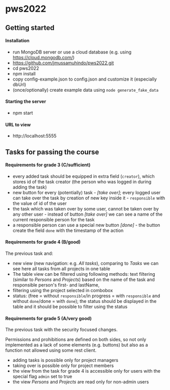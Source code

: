 # pws2022

## Getting started

#### Installation

* run MongoDB server or use a cloud database (e.g. using https://cloud.mongodb.com/)  
* https://github.com/jmussamuhindo/pws2022.git
* cd pws2022
* npm install
* copy config-example.json to config.json and customize it (especially dbUrl)
* (once/optionally) create example data using ``node generate_fake_data``

#### Starting the server

* npm start

#### URL to view

* http://localhost:5555

## Tasks for passing the course

#### Requirements for grade 3 (C/sufficient)

* every added task should be equipped in extra field (`creator`), which stores id of the task creator (the person who was logged in during adding the task)
* new button for every (potentially) task - *[take over]*; every logged user can take over the task by creation of new key inside it - `responsible` with the value of id of the user
* the task which was taken over by some user, cannot be taken over by any other user - instead of button *[take over]* we can see a name of the current responsible person for the task
* a responsible person can use a special new button *[done]* - the button create the field `done` with the timestamp of the action

#### Requirements for grade 4 (B/good)

The previous task and:

* new view (new navigation: e.g. *All tasks*), comparing to *Tasks* we can see here all tasks from all projects in one table
* The table view can be filtered using following methods: text filtering (similar to *Persons* and *Projects*) based on the name of the task and responsible person's first- and lastName,
* filtering using the project selected in combobox
* status: (free = without `responsible`/in progress = with `responsible` and without `done`/done = with `done`); the status should be displayed in the table and it should be possible to filter using the status

#### Requirements for grade 5 (A/very good)

The previous task with the security focused changes.

Permissions and prohibitions are defined on both sides, so not only implemented as a lack of some elements (e.g. buttons) but also as a function not allowed using some rest client.

* adding tasks is possible only for project managers
* taking over is possible only for project members
* the view from the task for grade 4 is accessible only for users with the special flag `admin` set to true
* the view *Persons* and *Projects* are read only for non-admin users
